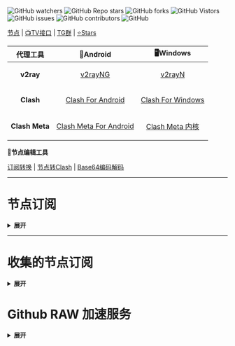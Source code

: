 <p>

  <img alt="GitHub watchers" src="https://img.shields.io/github/watchers/aa1555/Repository"> 

  <img alt="GitHub Repo stars" src="https://img.shields.io/github/stars/aa1555/Repository"> 

  <img alt="GitHub forks" src="https://img.shields.io/github/forks/aa1555/Repository">

  <img alt="GitHub Vistors" src="https://visitor-badge.laobi.icu/badge?page_id=aa1555.Repository">

  <img alt="GitHub issues" src="https://img.shields.io/github/issues/aa1555/Repository"> 

  <img alt="GitHub contributors" src="https://img.shields.io/github/contributors/aa1555/Repository"> 

  <img alt="GitHub" src="https://img.shields.io/github/license/aa1555/Repository">

</p>



[节点](https://github.com/aa1555/Repository/tree/main/Nodes)  | 
[📺TV接口](https://github.com/aa1555/Repository/blob/main/TV%E6%8E%A5%E5%8F%A3.md) | 
[TG群](https://github.com/aa1555/Repository/blob/main/TG%E7%BE%A4.md) | 
[⭐Stars](https://github.com/aa1555?tab=stars)



|  代理工具  | 📱Android  | 🖥Windows  |  
|  ----  | ----   | ----  |  
| <p align="center"><b>v2ray</b></p> | <p align="center">[v2rayNG](https://github.com/2dust/v2rayNG/releases)</p> |<p align="center"> [v2rayN](https://github.com/2dust/v2rayN/releases)</p> |  
| <p align="center"><b>Clash</b></p>  |<p align="center"> [Clash For Android](https://github.com/Kr328/ClashForAndroid/releases) </p>|<p align="center"> [Clash For Windows](https://github.com/Fndroid/clash_for_windows_pkg/releases) </p>|  
| <p align="center"><b>Clash Meta</b></p>  |<p align="center"> [Clash Meta For Android](https://github.com/MetaCubeX/ClashMetaForAndroid/releases) </p>|<p align="center"> [Clash Meta 内核](https://github.com/MetaCubeX/Clash.Meta/releases) </p>|  



 🔧<b>节点编辑工具</b>

[订阅转换](https://bianyuan.xyz/) | [节点转Clash](https://v1.v2rayse.com/v2ray-clash/) | [Base64编码解码](https://tool.oschina.net/encrypt?type=3)

<hr>



# 节点订阅

<details>
  
  <summary><b>展开</b></summary>

- <b>Clash 订阅链接：</b>
 `https://ghproxy.com/https://raw.githubusercontent.com/aa1555/Repository/main/Nodes/Clash.txt`

- <b>V2Ray 订阅链接：</b>
 `https://ghproxy.com/https://raw.githubusercontent.com/aa1555/Repository/main/Nodes/V2Ray.txt`

</details>

<hr>



# 收集的节点订阅

<details>
  <summary><b>展开</b></summary>

### 来源：[ermaozi /get_subscribe](https://github.com/ermaozi/get_subscribe) 

- <b>Clash订阅链接：</b>

  `https://ghproxy.com/https://raw.githubusercontent.com/ermaozi/get_subscribe/main/subscribe/clash.yml`

- <b>V2ray订阅链接：</b>

  `https://ghproxy.com/https://raw.githubusercontent.com/ermaozi/get_subscribe/main/subscribe/v2ray.txt`

<hr>

### 来源：[ermaozi01 / free_clash_vpn](https://github.com/ermaozi01/free_clash_vpn) 

- <b>Clash订阅链接：</b>

  `https://ghproxy.com/https://raw.githubusercontent.com/ermaozi01/free_clash_vpn/main/subscribe/clash.yml`

- <b>V2Ray订阅链接：</b>

  `https://ghproxy.com/https://raw.githubusercontent.com/ermaozi01/free_clash_vpn/main/subscribe/v2ray.txt`

<hr>

### 来源：[tbbatbb / Proxy](https://github.com/tbbatbb/Proxy) 

- <b>Clash订阅链接:</b>

  `https://ghproxy.com/https://raw.githubusercontent.com/tbbatbb/Proxy/master/dist/clash.config.yaml`
  
- <b>V2Ray订阅链接:</b>

  `https://ghproxy.com/https://raw.githubusercontent.com/tbbatbb/Proxy/master/dist/v2ray.config.txt`

<hr>

### 来源：[ripaojiedian / freenode](https://github.com/ripaojiedian/freenode)

- <b>Clash订阅：</b>

  `https://ghproxy.com/https://raw.githubusercontent.com/ripaojiedian/freenode/main/clash`

- <b>通用base64/v2ray订阅：</b>

  `https://ghproxy.com/https://raw.githubusercontent.com/ripaojiedian/freenode/main/sub`

<hr>

### 来源：[Paimonhub / Nodpai](https://github.com/Paimonhub/Nodpai)

 - <b>Clash订阅：</b>
 
   `https://sub.pmsub.me/clash.yaml`

- <b>通用base64/v2ray订阅：</b>

  `https://sub.pmsub.me/base64`

<hr>

### 来源：[mfuu / v2ray](https://github.com/mfuu/v2ray)

- <b>Clash订阅：</b>

  `https://ghproxy.com/https://raw.githubusercontent.com/mfuu/v2ray/master/clash.yaml`

- <b>V2Ray订阅链接:</b>

  `https://ghproxy.com/https://raw.githubusercontent.com/mfuu/v2ray/master/v2ray`

<hr>

### 来源：[Pawdroid/Free-servers](https://github.com/Pawdroid/Free-servers)

- <b>订阅链接：</b>

  `https://ghproxy.com/https://raw.githubusercontent.com/Pawdroid/Free-servers/main/sub`

<hr>

### 来源：TG群[OEO公益免费节点](https://t.me/oeo12)

- <b>Clash订阅链接：</b>

  `https://tt.vg/PZNLh`

- <b>通用订阅链接：</b>

  `https://tt.vg/eHAmR`

<hr>

### 来源：[ w1770946466/Auto_proxy](https://github.com/w1770946466/Auto_proxy)

<details>
  
  <summary><b>展开复制订阅链接</b></summary>

- <b>多协议Base64编码：</b>

  `https://ghproxy.com/https://raw.githubusercontent.com/w1770946466/Auto_proxy/main/Long_term_subscription_num`

  `合并节点总数: 910`

- <b>多协议Base64编码：</b>

  `https://ghproxy.com/https://raw.githubusercontent.com/w1770946466/Auto_proxy/main/Long_term_subscription1`

  `合并节点总数: 114`

- <b>多协议Base64编码：</b>

  `https://ghproxy.com/https://raw.githubusercontent.com/w1770946466/Auto_proxy/main/Long_term_subscription2`

  `合并节点总数: 114`

- <b>多协议Base64编码：</b>

  `https://ghproxy.com/https://raw.githubusercontent.com/w1770946466/Auto_proxy/main/Long_term_subscription3`

  `合并节点总数: 114`

- <b>多协议Base64编码：</b>

  `https://ghproxy.com/https://raw.githubusercontent.com/w1770946466/Auto_proxy/main/Long_term_subscription4`

  `合并节点总数: 114`

- <b>多协议Base64编码：</b>

  `https://ghproxy.com/https://raw.githubusercontent.com/w1770946466/Auto_proxy/main/Long_term_subscription5`

  `合并节点总数: 114`

- <b>多协议Base64编码：</b>

  `https://ghproxy.com/https://raw.githubusercontent.com/w1770946466/Auto_proxy/main/Long_term_subscription6`

  `合并节点总数: 114`

- <b>多协议Base64编码：</b>

  `https://ghproxy.com/https://raw.githubusercontent.com/w1770946466/Auto_proxy/main/Long_term_subscription7`

  `合并节点总数: 114`

- <b>多协议Base64编码：</b>

  `https://ghproxy.com/https://raw.githubusercontent.com/w1770946466/Auto_proxy/main/Long_term_subscription8`

  `合并节点总数: 112`

- <b>Clash 订阅链接：</b>

  `https://ghproxy.com/https://raw.githubusercontent.com/w1770946466/Auto_proxy/main/Long_term_subscription1.yaml`

- <b>Clash 订阅链接：</b>

  `https://ghproxy.com/https://raw.githubusercontent.com/w1770946466/Auto_proxy/main/Long_term_subscription2.yaml`

- <b>Clash 订阅链接：</b>

  `https://ghproxy.com/https://raw.githubusercontent.com/w1770946466/Auto_proxy/main/Long_term_subscription3.yaml`
  
</details>

</details>


# Github RAW 加速服务 

<details>
  
  <summary><b>展开</b></summary>

<br>

源码

- `https://gitcdn.top/https://github.com/用户名/仓库名/raw/main/接口文件` 
  
香港

- `https://raw.iqiq.io/用户名/仓库名/main/接口文件` 
  
 新加坡 `https://raw.kgithub.com/用户名/仓库名/main/接口文件` 
  
 日本 
  
 `https://fastly.jsdelivr.net/gh/用户名/仓库名@main/接口文件` 
  
 `https://cdn.staticaly.com/gh/用户名/仓库名/main/接口文件` 
  
 `https://raw.fastgit.org/用户名/仓库名/main/接口文件` 
  
 韩国 
  
 `https://ghproxy.com/https://raw.githubusercontent.com/用户名/仓库名/main/接口文件` 
  
 `https://ghproxy.net/https://raw.githubusercontent.com/用户名/仓库名/main/接口文件` 
  
 `https://gcore.jsdelivr.net/gh/用户名/仓库名@main/接口文件` 
  
 `https://raw.githubusercontents.com/用户名/仓库名/main/接口文件` 
  
 # Github 静态加速 
  
 `https://cdn.staticaly.com/gh/用户名/仓库名/main/接口文件` 
  
 `https://cdn.jsdelivr.net/gh/用户名/仓库名@main/接口文件` 
  
 `https://purge.jsdelivr.net/gh/用户名/仓库名@main/接口文件`

</details>